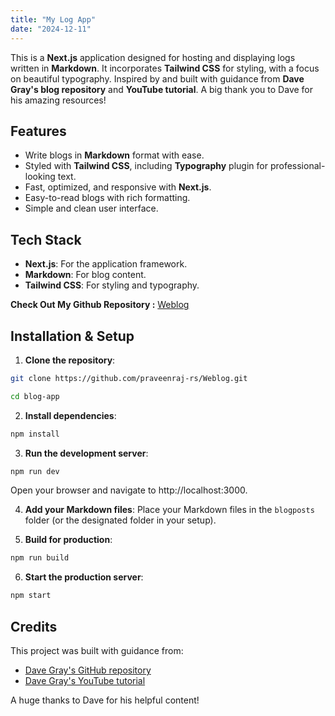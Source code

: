 ```yaml
---
title: "My Log App"
date: "2024-12-11"
---
```


This is a **Next.js** application designed for hosting and displaying logs written in **Markdown**. It incorporates **Tailwind CSS** for styling, with a focus on beautiful typography. Inspired by and built with guidance from **Dave Gray's blog repository** and **YouTube tutorial**. A big thank you to Dave for his amazing resources!

## Features

- Write blogs in **Markdown** format with ease.
- Styled with **Tailwind CSS**, including **Typography** plugin for professional-looking text.
- Fast, optimized, and responsive with **Next.js**.
- Easy-to-read blogs with rich formatting.
- Simple and clean user interface.

## Tech Stack

- **Next.js**: For the application framework.
- **Markdown**: For blog content.
- **Tailwind CSS**: For styling and typography.

**Check Out My Github Repository :** [Weblog](https://github.com/praveenraj-rs/Weblog)

## Installation & Setup

1. **Clone the repository**:

```bash
git clone https://github.com/praveenraj-rs/Weblog.git
```

```bash
cd blog-app
```

2. **Install dependencies**:

```bash
npm install
```

3. **Run the development server**:

```bash
npm run dev
```

Open your browser and navigate to http://localhost:3000.

4. **Add your Markdown files**:
   Place your Markdown files in the `blogposts` folder (or the designated folder in your setup).

5. **Build for production**:

```bash
npm run build
```

6. **Start the production server**:

```bash
npm start
```

## Credits

This project was built with guidance from:

- [Dave Gray's GitHub repository](https://github.com/gitdagray/next-js-course)
- [Dave Gray's YouTube tutorial](https://www.youtube.com/watch?v=puIQhnjOfbc&t=67s)

A huge thanks to Dave for his helpful content!
